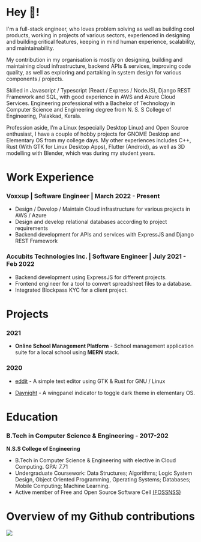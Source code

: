 # Hey 👋!

I'm a full-stack engineer, who loves problem solving as well as building cool products, working in projects of various sectors, experienced in designing and building critical features, keeping in mind human experience, scalability, and maintainability.

My contribution in my organisation is mostly on designing, building and maintaining cloud infrastructure, backend APIs & services, improving code quality, as well as exploring and partaking in system design for various components / projects. 

Skilled in Javascript / Typescript (React / Express / NodeJS), Django REST Framework and SQL, with good experience in AWS and Azure Cloud Services. Engineering professional with a Bachelor of Technology in Computer Science and Engineering degree from N. S. S College of Engineering, Palakkad, Kerala.

Profession aside, I’m a Linux (especially Desktop Linux) and Open Source enthusiast, I have a couple of hobby projects for GNOME Desktop and Elementary OS from my college days. My other experiences includes C++, Rust (With GTK for Linux Desktop Apps), Flutter (Android), as well as 3D modelling with Blender, which was during my student years.

# Work Experience


### Voxxup | Software Engineer | March 2022 - Present

- Design / Develop / Maintain Cloud infrastructure for various projects in AWS / Azure
- Design and develop relational databases according to project requirements
- Backend development for APIs and services with ExpressJS and Django REST Framework


### Accubits Technologies Inc. | Software Engineer | July 2021 - Feb 2022

- Backend development using ExpressJS for different projects.
- Frontend engineer for a tool to convert spreadsheet files to a database.
- Integrated Blockpass KYC for a client project.

# Projects

### 2021

- **Online School Management Platform** - School management application suite for a local school using **MERN** stack.

### 2020

- [eddit](https://github.com/maze-n/eddit) - A simple text editor using GTK & Rust for GNU / Linux

- [Daynight](https://github.com/maze-n/wingpanel-indicator-daynight) - A wingpanel indicator to toggle dark theme in elementary OS.

<!-- See more details in [Projects](https://maze-n.github.io./projects/)... -->

# Education

### B.Tech in Computer Science & Engineering - 2017-202

**N.S.S College of Engineering**

- B.Tech in Computer Science & Engineering with elective in Cloud Computing. GPA: 7.71
- Undergraduate Coursework: Data Structures; Algorithms; Logic System Design, Object Oriented Programming, Operating Systems; Databases; Mobile Computing; Machine Learning.
- Active member of Free and Open Source Software Cell [(FOSSNSS)](https://fossnss.org)

 # Overview of my Github contributions

![](https://github-readme-stats.vercel.app/api?username=maze-n&count_private=true&theme=dark&show_icons=true)
